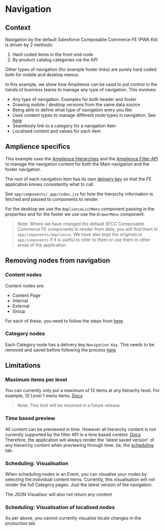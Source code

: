 # Navigation

## Context
Navigation by the default Salesforce Composable Commerce FE (PWA Kit) is driven by 2 methods:
1. Hard coded items in the front end code
2. By product catalog categories via the API

Other types of navigation (for example footer links) are purely hard coded both for mobile and desktop menus.

In this example, we show how Amplience can be used to put control in the hands of business teams to manage any type of navigation. This involves:

* Any type of navigation. Examples for both header and footer
* Drawing mobile / desktop versions from the same data source
* Being able to define what type of navigation entry you like
* Uses content types to manage different node types in navigation. See [here](./amplience-components-list.md)
* Seamlessly link to a category for a navigation item
* Localised content and values for each item

## Amplience specifics

This example uses the [Amplience Hierarchies](https://amplience.com/docs/development/hierarchies/readme.html) and the [Amplience Filter API](https://amplience.com/docs/development/contentdelivery/filterapiintro.html#introducing-the-filter-api) to manage the navigation content for both the Main navigation and the footer navigation.

The root of each navigation item has its own [delivery key](https://amplience.com/docs/development/delivery-keys/readme.html) so that the FE application knows consistently what to call.

See `app/components/_app/index.jsx` for how the hierarchy information is fetched and passed to components to render.

For the desktop we use the `AmplienceListMenu` component passing in the properties and for the footer we use use the `DrawerMenu` component.

> Note: Where we have changed the default SFCC Composable Commerce FE components to render from data, you will find them in `app/components/amplience`. We have also kept the originals in `app/components` if it is useful to refer to them or use them in other areas of the application.

## Removing nodes from navigation

### Content nodes
Content nodes are:
* Content Page
* Internal
* External
* Group

For each of these, you need to follow the steps from [here](https://amplience.com/docs/development/hierarchies/usinghierarchies.html#removingnode)

### Category nodes
Each Category node has a delivery key `Navigation Key`. This needs to be removed and saved before following the process [here](https://amplience.com/docs/development/hierarchies/usinghierarchies.html#removingnode)



## Limitations

### Maximum items per level
You can currently only put a maximum of 12 items at any hierachy level. For example, 12 Level 1 menu items.
[Docs](https://amplience.com/docs/development/limits.html#filterapi)
> Note: This limit will be resolved in a future release.

### Time based preview
All content can be previewed in time. However all hierarchy content is not currently supported by the filter API in a time based context.
[Docs](https://amplience.com/docs/development/contentdelivery/filterandsort.html#virtualstaging)
Therefore, the application will always render the 'latest saved version' of any hierarchy content when previewing through time. (ie, the [scheduling](https://amplience.com/docs/planning/readme.html) tab.


### Scheduling: Visualisation
When scheduling nodes in an Event, you can visualise your nodes by selecting the individual content items.
Currently, this visualisation will not render the full Category pages. Just the latest version of the navigation.

The JSON Visualisor will also not return any content

### Scheduling: Visualisation of localised nodes
As per above, you cannot currently visualise locale changes in the production tab








